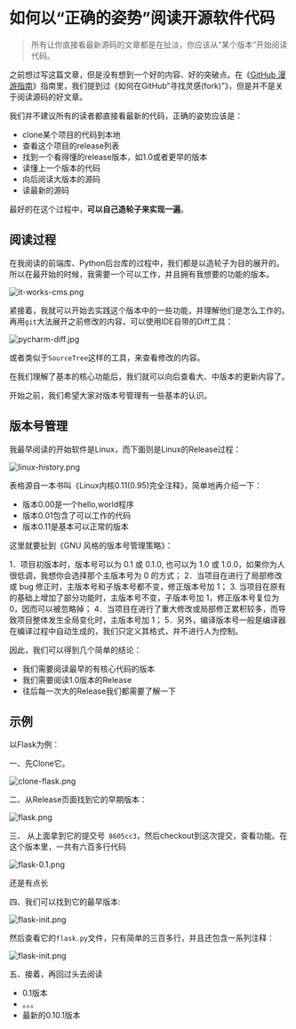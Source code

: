 如何以“正确的姿势”阅读开源软件代码
===

> 所有让你直接看最新源码的文章都是在扯淡，你应该从“某个版本”开始阅读代码。

之前想过写这篇文章，但是没有想到一个好的内容、好的突破点。在《[GitHub 漫游指南](https://github.com/phodal/github-roam)》指南里，我们提到过《如何在GitHub“寻找灵感(fork)”》，但是并不是关于阅读源码的好文章。

我们并不建议所有的读者都直接看最新的代码，正确的姿势应该是：

 - clone某个项目的代码到本地
 - 查看这个项目的release列表
 - 找到一个看得懂的release版本，如1.0或者更早的版本
 - 读懂上一个版本的代码
 - 向后阅读大版本的源码
 - 读最新的源码
 
最好的在这个过程中，**可以自己造轮子来实现一遍**。 

阅读过程
---

在我阅读的前端库、Python后台库的过程中，我们都是以造轮子为目的展开的。所以在最开始的时候，我需要一个可以工作，并且拥有我想要的功能的版本。

![it-works-cms.png](http://articles.phodal.com/read-os-software/it-works-cms.png)

紧接着，我就可以开始去实践这个版本中的一些功能，并理解他们是怎么工作的。再用``git``大法展开之前修改的内容，可以使用IDE自带的Diff工具：

![pycharm-diff.jpg](http://articles.phodal.com/read-os-software/pycharm-diff.jpg)

或者类似于``SourceTree``这样的工具，来查看修改的内容。

在我们理解了基本的核心功能后，我们就可以向后查看大、中版本的更新内容了。



开始之前，我们希望大家对版本号管理有一些基本的认识。

版本号管理
---

我最早阅读的开始软件是Linux，而下面则是Linux的Release过程：

![linux-history.png](http://articles.phodal.com/read-os-software/linux-history.png)

表格源自一本书叫《Linux内核0.11(0.95)完全注释》，简单地再介绍一下：

 - 版本0.00是一个hello,world程序
 - 版本0.01包含了可以工作的代码
 - 版本0.11是基本可以正常的版本

这里就要扯到《GNU 风格的版本号管理策略》：

1．项目初版本时，版本号可以为 0.1 或 0.1.0, 也可以为 1.0 或 1.0.0，如果你为人很低调，我想你会选择那个主版本号为 0 的方式；
2．当项目在进行了局部修改或 bug 修正时，主版本号和子版本号都不变，修正版本号加 1；
3. 当项目在原有的基础上增加了部分功能时，主版本号不变，子版本号加 1，修正版本号复位为 0，因而可以被忽略掉；
4．当项目在进行了重大修改或局部修正累积较多，而导致项目整体发生全局变化时，主版本号加 1；
5．另外，编译版本号一般是编译器在编译过程中自动生成的，我们只定义其格式，并不进行人为控制。

因此，我们可以得到几个简单的结论：

 - 我们需要阅读最早的有核心代码的版本
 - 我们需要阅读1.0版本的Release
 - 往后每一次大的Release我们都需要了解一下

示例
---

以Flask为例：

一、先Clone它。

![clone-flask.png](http://articles.phodal.com/read-os-software/clone-flask.png)

二、从Release页面找到它的早期版本：

![flask.png](http://articles.phodal.com/read-os-software/flask.png)

三、 从上面拿到它的提交号`` 8605cc3``，然后checkout到这次提交，查看功能。在这个版本里，一共有六百多行代码

![flask-0.1.png](http://articles.phodal.com/read-os-software/flask-0.1.png)

还是有点长

四、我们可以找到它的最早版本:

![flask-init.png](http://articles.phodal.com/read-os-software/flask-init.png)

然后查看它的``flask.py``文件，只有简单的三百多行，并且还包含一系列注释：

![flask-init.png](http://articles.phodal.com/read-os-software/flask-init.png)

五、接着，再回过头去阅读

 - 0.1版本
 - 。。。
 - 最新的0.10.1版本
